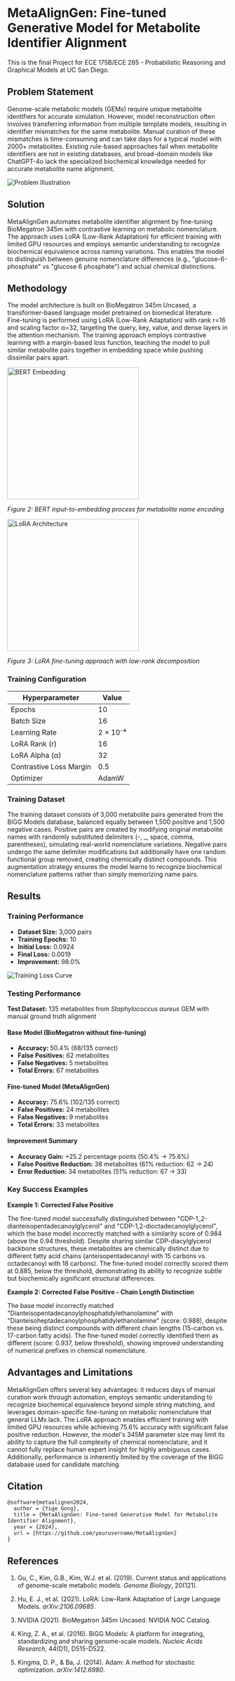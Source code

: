 # MetaAlignGen: Fine-tuned Generative Model for Metabolite Identifier Alignment

This is the final Project for ECE 175B/ECE 285 - Probabilistic Reasoning and Graphical Models at UC San Diego.

## Problem Statement

Genome-scale metabolic models (GEMs) require unique metabolite identifiers for accurate simulation. However, model reconstruction often involves transferring information from multiple template models, resulting in identifier mismatches for the same metabolite. Manual curation of these mismatches is time-consuming and can take days for a typical model with 2000+ metabolites. Existing rule-based approaches fail when metabolite identifiers are not in existing databases, and broad-domain models like ChatGPT-4o lack the specialized biochemical knowledge needed for accurate metabolite name alignment.

![Problem Illustration](problem_illustration.png)


## Solution

MetaAlignGen automates metabolite identifier alignment by fine-tuning BioMegatron 345m with contrastive learning on metabolic nomenclature. The approach uses LoRA (Low-Rank Adaptation) for efficient training with limited GPU resources and employs semantic understanding to recognize biochemical equivalence across naming variations. This enables the model to distinguish between genuine nomenclature differences (e.g., "glucose-6-phosphate" vs "glucose 6 phosphate") and actual chemical distinctions.

## Methodology

The model architecture is built on BioMegatron 345m Uncased, a transformer-based language model pretrained on biomedical literature. Fine-tuning is performed using LoRA (Low-Rank Adaptation) with rank r=16 and scaling factor α=32, targeting the query, key, value, and dense layers in the attention mechanism. The training approach employs contrastive learning with a margin-based loss function, teaching the model to pull similar metabolite pairs together in embedding space while pushing dissimilar pairs apart.

<img src="bert.png" alt="BERT Embedding" width="300"/>

*Figure 2: BERT input-to-embedding process for metabolite name encoding*

<img src="LoRA.jpg" alt="LoRA Architecture" width="300"/>

*Figure 3: LoRA fine-tuning approach with low-rank decomposition*

### Training Configuration

| Hyperparameter | Value |
|----------------|-------|
| Epochs | 10 |
| Batch Size | 16 |
| Learning Rate | 2 × 10⁻⁴ |
| LoRA Rank (r) | 16 |
| LoRA Alpha (α) | 32 |
| Contrastive Loss Margin | 0.5 |
| Optimizer | AdamW |

### Training Dataset

The training dataset consists of 3,000 metabolite pairs generated from the BiGG Models database, balanced equally between 1,500 positive and 1,500 negative cases. Positive pairs are created by modifying original metabolite names with randomly substituted delimiters (-, _, space, comma, parentheses), simulating real-world nomenclature variations. Negative pairs undergo the same delimiter modifications but additionally have one random functional group removed, creating chemically distinct compounds. This augmentation strategy ensures the model learns to recognize biochemical nomenclature patterns rather than simply memorizing name pairs.

## Results

### Training Performance
- **Dataset Size:** 3,000 pairs
- **Training Epochs:** 10
- **Initial Loss:** 0.0924
- **Final Loss:** 0.0019
- **Improvement:** 98.0%

![Training Loss Curve](loss.png)


### Testing Performance

**Test Dataset:** 135 metabolites from *Staphylococcus aureus* GEM with manual ground truth alignment

#### Base Model (BioMegatron without fine-tuning)
- **Accuracy:** 50.4% (68/135 correct)
- **False Positives:** 62 metabolites
- **False Negatives:** 5 metabolites
- **Total Errors:** 67 metabolites

#### Fine-tuned Model (MetaAlignGen)
- **Accuracy:** 75.6% (102/135 correct)
- **False Positives:** 24 metabolites
- **False Negatives:** 9 metabolites
- **Total Errors:** 33 metabolites

#### Improvement Summary
- **Accuracy Gain:** +25.2 percentage points (50.4% → 75.6%)
- **False Positive Reduction:** 38 metabolites (61% reduction: 62 → 24)
- **Error Reduction:** 34 metabolites (51% reduction: 67 → 33)

### Key Success Examples

**Example 1: Corrected False Positive**

The fine-tuned model successfully distinguished between "CDP-1_2-dianteisopentadecanoylglycerol" and "CDP-1,2-dioctadecanoylglycerol", which the base model incorrectly matched with a similarity score of 0.984 (above the 0.94 threshold). Despite sharing similar CDP-diacylglycerol backbone structures, these metabolites are chemically distinct due to different fatty acid chains (anteisopentadecanoyl with 15 carbons vs. octadecanoyl with 18 carbons). The fine-tuned model correctly scored them at 0.885, below the threshold, demonstrating its ability to recognize subtle but biochemically significant structural differences.

**Example 2: Corrected False Positive - Chain Length Distinction**

The base model incorrectly matched "Dianteisopentadecanoylphosphatidylethanolamine" with "Dianteisoheptadecanoylphosphatidylethanolamine" (score: 0.988), despite these being distinct compounds with different chain lengths (15-carbon vs. 17-carbon fatty acids). The fine-tuned model correctly identified them as different (score: 0.937, below threshold), showing improved understanding of numerical prefixes in chemical nomenclature.


## Advantages and Limitations

MetaAlignGen offers several key advantages: it reduces days of manual curation work through automation, employs semantic understanding to recognize biochemical equivalence beyond simple string matching, and leverages domain-specific fine-tuning on metabolic nomenclature that general LLMs lack. The LoRA approach enables efficient training with limited GPU resources while achieving 75.6% accuracy with significant false positive reduction. However, the model's 345M parameter size may limit its ability to capture the full complexity of chemical nomenclature, and it cannot fully replace human expert insight for highly ambiguous cases. Additionally, performance is inherently limited by the coverage of the BiGG database used for candidate matching.

## Citation

```
@software{metaalignen2024,
  author = {Yige Gong},
  title = {MetaAlignGen: Fine-tuned Generative Model for Metabolite Identifier Alignment},
  year = {2024},
  url = {https://github.com/yourusername/MetaAlignGen}
}
```

## References

1. Gu, C., Kim, G.B., Kim, W.J. et al. (2019). Current status and applications of genome-scale metabolic models. *Genome Biology*, 20(121).

2. Hu, E. J., et al. (2021). LoRA: Low-Rank Adaptation of Large Language Models. *arXiv:2106.09685*.

3. NVIDIA (2021). BioMegatron 345m Uncased. NVIDIA NGC Catalog.

4. King, Z. A., et al. (2016). BiGG Models: A platform for integrating, standardizing and sharing genome-scale models. *Nucleic Acids Research*, 44(D1), D515-D522.

5. Kingma, D. P., & Ba, J. (2014). Adam: A method for stochastic optimization. *arXiv:1412.6980*.




